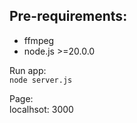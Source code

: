 ## Pre-requirements:  
- ffmpeg  
- node.js >=20.0.0

Run app:  
`node server.js`  
  
Page:  
localhsot: 3000

